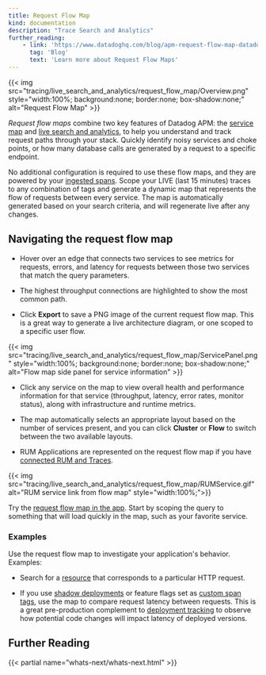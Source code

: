 ```yaml
---
title: Request Flow Map
kind: documentation
description: "Trace Search and Analytics"
further_reading:
    - link: 'https://www.datadoghq.com/blog/apm-request-flow-map-datadog'
      tag: 'Blog'
      text: 'Learn more about Request Flow Maps'
---
```


{{< img src="tracing/live_search_and_analytics/request_flow_map/Overview.png" style="width:100%; background:none; border:none; box-shadow:none;" alt="Request Flow Map" >}}

_Request flow maps_ combine two key features of Datadog APM: the [service map][1] and [live search and analytics][2], to help you understand and track request paths through your stack. Quickly identify noisy services and choke points, or how many database calls are generated by a request to a specific endpoint.

No additional configuration is required to use these flow maps, and they are powered by your [ingested spans][3]. Scope your LIVE (last 15 minutes) traces to any combination of tags and generate a dynamic map that represents the flow of requests between every service. The map is automatically generated based on your search criteria, and will regenerate live after any changes.

## Navigating the request flow map

- Hover over an edge that connects two services to see metrics for requests, errors, and latency for requests between those two services that match the query parameters.

- The highest throughput connections are highlighted to show the most common path.

- Click **Export** to save a PNG image of the current request flow map. This is a great way to generate a live architecture diagram, or one scoped to a specific user flow.

{{< img src="tracing/live_search_and_analytics/request_flow_map/ServicePanel.png" style="width:100%; background:none; border:none; box-shadow:none;" alt="Flow map side panel for service information" >}}

- Click any service on the map to view overall health and performance information for that service (throughput, latency, error rates, monitor status), along with infrastructure and runtime metrics.

- The map automatically selects an appropriate layout based on the number of services present, and you can click **Cluster** or **Flow** to switch between the two available layouts.

- RUM Applications are represented on the request flow map if you have [connected RUM and Traces][4].

{{< img src="tracing/live_search_and_analytics/request_flow_map/RUMService.gif" alt="RUM service link from flow map" style="width:100%;">}}

Try the [request flow map in the app][5]. Start by scoping the query to something that will load quickly in the map, such as your favorite service.

### Examples

Use the request flow map to investigate your application's behavior. Examples:

- Search for a [resource][6] that corresponds to a particular HTTP request.

- If you use [shadow deployments][7] or feature flags set as [custom span tags][8], use the map to compare request latency between requests. This is a great pre-production complement to [deployment tracking][9] to observe how potential code changes will impact latency of deployed versions.

## Further Reading

{{< partial name="whats-next/whats-next.html" >}}

[1]: /tracing/visualization/services_map/
[2]: /tracing/trace_search_and_analytics/
[3]: /tracing/trace_retention_and_ingestion/#ingestion-controls
[4]: /real_user_monitoring/connect_rum_and_traces?tab=browserrum
[5]: https://app.datadoghq.com/apm/flow-map
[6]: /tracing/visualization/#resources
[7]: /tracing/deployment_tracking/#shadow-deploys
[8]: /tracing/guide/add_span_md_and_graph_it/
[9]: /tracing/deployment_tracking/
